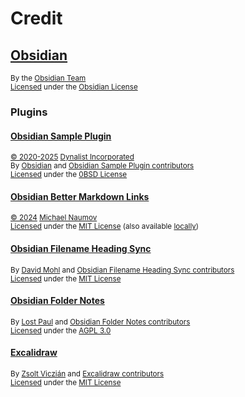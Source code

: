 # Credit

## [Obsidian][obsidian]

<sup>By the [Obsidian Team][obsidian-team]</sup>\
<sup>[Licensed][obsidian-license-notice] under the [Obsidian License][obsidian-license]</sup>

### Plugins

#### [Obsidian Sample Plugin][sample-plugin]

<sup>[&copy; 2020-2025][sample-plugin-copyright-notice] [Dynalist Incorporated][sample-plugin-author]</sup>\
<sup>By [Obsidian][sample-plugin-creator] and [Obsidian Sample Plugin contributors][sample-plugin-contributors]</sup>\
<sup>[Licensed][sample-plugin-license-notice] under the [0BSD License][sample-plugin-license]</sup>

#### [Obsidian Better Markdown Links][better-markdown-links]

<sup>[&copy; 2024][better-markdown-links-copyright-notice] [Michael Naumov][better-markdown-links-author]</sup>\
<sup>[Licensed][better-markdown-links-license-notice] under the [MIT License][better-markdown-links-license] (also available [locally][mit-license])</sup>

#### [Obsidian Filename Heading Sync][filename-heading-sync]

<sup>By [David Mohl][filename-heading-sync-author] and [Obsidian Filename Heading Sync contributors][filename-heading-sync-contributors]</sup>\
<sup>[Licensed][filename-heading-sync-license-notice] under the [MIT License][mit-license]</sup>

#### [Obsidian Folder Notes][folder-notes]

<sup>By [Lost Paul][folder-notes-author] and [Obsidian Folder Notes contributors][folder-notes-contributors]</sup>\
<sup>[Licensed][folder-notes-license-notice] under the [AGPL 3.0][folder-notes-license]</sup>

#### [Excalidraw][excalidraw]

<sup>By [Zsolt Viczián][excalidraw-author] and [Excalidraw contributors][excalidraw-contributors]</sup>\
<sup>[Licensed][excalidraw-license-notice] under the [MIT License][mit-license]</sup>

<!-- Link aliases -->

[obsidian]: https://obsidian.md
[obsidian-team]: https://obsidian.md/about
[obsidian-license-notice]: https://obsidian.md/license
[obsidian-license]: https://obsidian.md/terms

[sample-plugin]: https://github.com/obsidianmd/obsidian-sample-plugin/tree/6d09ce3e39c4e48d756d83e7b51583676939a5a7
[sample-plugin-copyright-notice]: https://github.com/obsidianmd/obsidian-sample-plugin/blob/6d09ce3e39c4e48d756d83e7b51583676939a5a7/LICENSE#L1
[sample-plugin-author]: https://dynalist.io/
[sample-plugin-license-notice]: https://github.com/obsidianmd/obsidian-sample-plugin/tree/6d09ce3e39c4e48d756d83e7b51583676939a5a7?tab=License-1-ov-file
[sample-plugin-license]: https://github.com/obsidianmd/obsidian-sample-plugin/blob/6d09ce3e39c4e48d756d83e7b51583676939a5a7/LICENSE
[sample-plugin-creator]: https://obsidian.md/
[sample-plugin-contributors]: https://github.com/obsidianmd/obsidian-sample-plugin/graphs/contributors

[folder-notes]: https://github.com/LostPaul/obsidian-folder-notes/tree/1.7.35
[folder-notes-author]: https://github.com/LostPaul
[folder-notes-contributors]: https://github.com/LostPaul/obsidian-folder-notes/graphs/contributors
[folder-notes-license-notice]: https://github.com/LostPaul/obsidian-folder-notes/tree/1.7.35?tab=License-1-ov-file
[folder-notes-license]: https://github.com/LostPaul/obsidian-folder-notes/blob/1.7.35/LICENSE

[excalidraw]: https://github.com/zsviczian/obsidian-excalidraw-plugin/tree/2.9.2
[excalidraw-author]: https://www.zsolt.blog/
[excalidraw-contributors]: https://github.com/zsviczian/obsidian-excalidraw-plugin/graphs/contributors
[excalidraw-license-notice]: https://github.com/zsviczian/obsidian-excalidraw-plugin/blob/2.9.2/package.json#L23

[filename-heading-sync]: https://github.com/dvcrn/obsidian-filename-heading-sync/tree/1.9.3
[filename-heading-sync-author]: https://david.coffee/
[filename-heading-sync-contributors]: https://github.com/dvcrn/obsidian-filename-heading-sync/graphs/contributors
[filename-heading-sync-license-notice]: https://github.com/dvcrn/obsidian-filename-heading-sync/blob/1.9.3/README.md?plain=1#L39

[better-markdown-links]: https://github.com/mnaoumov/obsidian-better-markdown-links/tree/2.10.18
[better-markdown-links-copyright-notice]: https://github.com/mnaoumov/obsidian-better-markdown-links/blob/2.10.18/LICENSE#L3
[better-markdown-links-author]: https://mnaoumov.wordpress.com/
[better-markdown-links-contributors]: https://github.com/mnaoumov/obsidian-better-markdown-links/graphs/contributors
[better-markdown-links-license-notice]: https://github.com/mnaoumov/obsidian-better-markdown-links/tree/2.10.18?tab=License-1-ov-file
[better-markdown-links-license]: https://github.com/mnaoumov/obsidian-better-markdown-links/blob/2.10.18/LICENSE

<!-- Generic licenses -->

[mit-license]: ./assets/text/licenses/LICENSE-MIT
